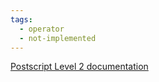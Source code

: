 ```yaml
---
tags:
  - operator
  - not-implemented
---
```

[Postscript Level 2 documentation](https://hepunx.rl.ac.uk/~adye/psdocs/ref/PSL2e.html#echo)